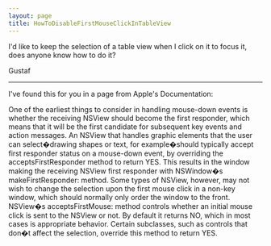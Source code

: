 ```yaml
---
layout: page
title: HowToDisableFirstMouseClickInTableView
---
```


I'd like to keep the selection of a table view when I click on it to focus it, does anyone know how to do it?

Gustaf

----

I've found this for you in a page from Apple's Documentation:

One of the earliest things to consider in handling mouse-down events is whether the receiving NSView should become the first responder, which means that it will be the first candidate for subsequent key events and action messages. An NSView that handles graphic elements that the user can select�drawing shapes or text, for example�should typically accept first responder status on a mouse-down event, by overriding the acceptsFirstResponder method to return YES. This results in the window making the receiving NSView first responder with NSWindow�s makeFirstResponder: method. Some types of NSView, however, may not wish to change the selection upon the first mouse click in a non-key window, which should normally only order the window to the front. NSView�s acceptsFirstMouse: method controls whether an initial mouse click is sent to the NSView or not. By default it returns NO, which in most cases is appropriate behavior. Certain subclasses, such as controls that don�t affect the selection, override this method to return YES.

